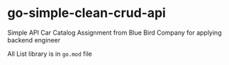 # go-simple-clean-crud-api
Simple API Car Catalog
Assignment from Blue Bird Company for applying backend engineer

All List library is in `go.mod` file
